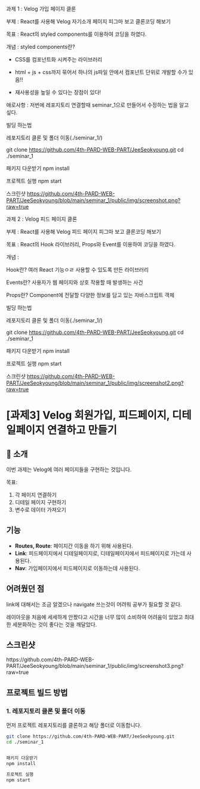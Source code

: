 과제 1 : Velog 가입 페이지 클론

부제 : React를 사용해 Velog 자기소개 페이지 피그마 보고 클론코딩 해보기

목표 : React의 styled components를 이용하여 코딩을 하였다.

개념 : styled components란?
- CSS를 컴포넌트화 시켜주는 라이브러리

- html + js + css까지 묶어서 하나의 js파일 안에서 컴포넌트 단위로 개발할 수가 있음!!

- 재사용성을 높일 수 있다는 장점이 있다!

애로사항 : 저번에 레포지토리 연결할때 seminar_1으로 만들어서 수정하는 법을 알고 싶다.

빌딩 하는법

레포지토리 클론 및 폴더 이동(./seminar_1/)

git clone https://github.com/4th-PARD-WEB-PART/JeeSeokyoung.git
cd ./seminar_1

패키지 다운받기
npm install

프로젝트 실행
npm start

스크린샷
https://github.com/4th-PARD-WEB-PART/JeeSeokyoung/blob/main/seminar_1/public/img/screenshot.png?raw=true

과제 2 : Velog 피드 페이지 클론

부제 : React를 사용해 Velog 피드 페이지 피그마 보고 클론코딩 해보기

목표 : React의 Hook 라이브러리, Props와 Event를 이용하여 코딩을 하였다.

개념 : 

Hook란?
여러 React 기능ㅇㄹ 사용할 수 있도록 만든 라이브러리

Events란?
사용자가 웹 페이지와 상호 작용할 때 발생하는 사건

Props란?
Component에 전달할 다양한 정보를 담고 있는 자바스크립트 객체

빌딩 하는법

레포지토리 클론 및 폴더 이동(./seminar_1/)

git clone https://github.com/4th-PARD-WEB-PART/JeeSeokyoung.git
cd ./seminar_1

패키지 다운받기
npm install

프로젝트 실행
npm start

스크린샷
https://github.com/4th-PARD-WEB-PART/JeeSeokyoung/blob/main/seminar_1/public/img/screenshot2.png?raw=true


<h1>[과제3] Velog 회원가입, 피드페이지, 디테일페이지 연결하고 만들기</h1>
<h2>📖 소개</h2>
<p>이번 과제는 Velog에 여러 페이지들을 구현하는 것입니다.</p>

<p>목표: 

1. 각 페이지 연결하기
2. 디테일 페이지 구현하기
3. 변수로 데이터 가져오기
</p>

<h2>기능</h2>
<ul>
    <li><strong>Routes, Route</strong>: 페이지간 이동을 하기 위해 사용된다.</li>
    <li><strong>Link</strong>: 피드페이지에서 디테일페이지로, 디테일페이지에서 피드페이지로 가는데 사용된다.</li>
    <li><strong>Nav</strong>: 가입페이지에서 피드페이지로 이동하는데 사용된다.</li>
</ul>


<h2>어려웠던 점</h2>
<p> link에 대해서는 조금 알겠으나 navigate 쓰는것이 어려워 공부가 필요할 것 같다.
<p> 레이아웃을 처음에 세세하게 안짰다고 시간을 너무 많이 소비하여 어려움이 있었고 최대한 세분화하는 것이 좋다는 것을 깨달았다.

<h2>스크린샷</h2>
https://github.com/4th-PARD-WEB-PART/JeeSeokyoung/blob/main/seminar_1/public/img/screenshot3.png?raw=true

## 프로젝트 빌드 방법

### 1. 레포지토리 클론 및 폴더 이동
먼저 프로젝트 레포지토리를 클론하고 해당 폴더로 이동합니다.

```bash
git clone https://github.com/4th-PARD-WEB-PART/JeeSeokyoung.git
cd ./seminar_1


패키지 다운받기
npm install

프로젝트 실행
npm start
